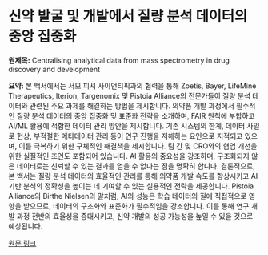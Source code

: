# 신약 발굴 및 개발에서 질량 분석 데이터의 중앙 집중화

**원제목:** Centralising analytical data from mass spectrometry in drug discovery and development

**요약:** 본 백서에서는 서모 피셔 사이언티픽과의 협력을 통해 Zoetis, Bayer, LifeMine Therapeutics, Iterion, Targenomix 및 Pistoia Alliance의 전문가들이 질량 분석 데이터와 관련된 주요 과제를 해결하는 방법을 제시합니다.  의약품 개발 과정에서 필수적인 질량 분석 데이터의 중앙 집중화 및 표준화 전략을 소개하며, FAIR 원칙에 부합하고 AI/ML 활용에 적합한 데이터 관리 방안을 제시합니다.  기존 시스템의 한계, 데이터 사일로 현상, 부적절한 메타데이터 관리 등이 연구 진행을 저해하는 요인으로 지적되고 있으며, 이를 극복하기 위한 구체적인 해결책을 제시합니다.  팀 간 및 CRO와의 협업 개선을 위한 실질적인 조언도 포함되어 있습니다.  AI 활용의 중요성을 강조하며,  구조화되지 않은 데이터로는 신뢰할 수 있는 결과를 얻을 수 없다는 점을 명확히 합니다.  결론적으로, 본 백서는 질량 분석 데이터의 효율적인 관리를 통해 의약품 개발 속도를 향상시키고 AI 기반 분석의 정확성을 높이는 데 기여할 수 있는 실용적인 전략을 제공합니다.  Pistoia Alliance의 Birthe Nielsen의 말처럼, AI의 성능은 학습 데이터의 질에 직접적으로 영향을 받으므로, 데이터의 구조화와 표준화가 필수적임을 강조합니다.  이를 통해 연구 개발 과정 전반의 효율성을 증대시키고, 신약 개발의 성공 가능성을 높일 수 있을 것으로 예상됩니다.

[원문 링크](https://www.scientific-computing.com/white-paper/centralising-analytical-data-mass-spectrometry-drug-discovery-development)
